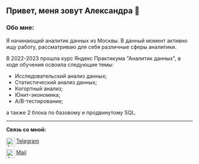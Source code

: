 ## Привет, меня зовут Александра 👋

### Обо мне:

Я начинающий аналитик данных из Москвы. В данный момент активно ищу работу, рассматриваю для себя различные сферы аналитики.

В 2022-2023 прошла курс Яндекс Практикума "Аналитик данных", в ходе обучения освоила следующие темы:
- Исследовательский анализ данных;
- Статистический анализ данных;
- Когортный анализ;
- Юнит-экономика;
- A/B-тестирование;
  
а также 2 блока по базовому и продвинутому SQL.

---

**Связь со мной:**

[Telegram](https://t.me/alexaivankina) <img src="https://cdn.simpleicons.org/Telegram/000/fff" alt="Angular" align=left width=24 height=24>

[Mail](https://e.mail.ru/compose/?to=alexaivankina@yandex.ru) <img src="https://cdn.simpleicons.org/Mail.ru/000/fff" alt="Angular" align=left width=24 height=24>
